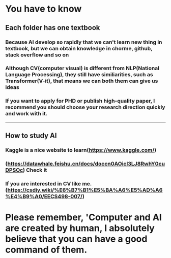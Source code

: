 # You have to know
## Each folder has one textbook
### Because AI develop so rapidly that we can't learn new thing in textbook, but we can obtain knowledge in chorme, github, stack overflow and so on
### Although CV(computer visual) is different from NLP(National Language Processing), they still have similiarities, such as Transformer(V-it), that means we can both them can give us ideas
### If you want to apply for PHD or publish high-quality paper, I recommend you should choose your research direction quickly and work with it.
-----------------------------------------------------------------------------------------------------------------------------------------------
## How to study AI
### Kaggle is a nice website to learn(https://www.kaggle.com/) 
### (https://datawhale.feishu.cn/docs/doccn0AOicI3LJ8RwhY0cuDPSOc) Check it
### If you are interested in CV like me. (https://csdiy.wiki/%E6%B7%B1%E5%BA%A6%E5%AD%A6%E4%B9%A0/EECS498-007/)

# Please remember, 'Computer and AI are created by human, I absolutely believe that you can have a good command of them.
